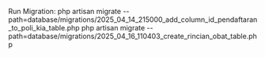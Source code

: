 Run Migration:
php artisan migrate --path=database/migrations/2025_04_14_215000_add_column_id_pendaftaran_to_poli_kia_table.php
php artisan migrate --path=database/migrations/2025_04_16_110403_create_rincian_obat_table.php
